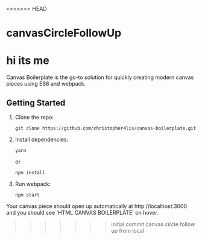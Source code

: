 <<<<<<< HEAD
# canvasCircleFollowUp
hi its me
=======
Canvas Boilerplate is the go-to solution for quickly creating modern canvas pieces using ES6 and webpack.

## Getting Started

1.  Clone the repo:

        git clone https://github.com/christopher4lis/canvas-boilerplate.git

2.  Install dependencies:

        yarn

    or

        npm install

3.  Run webpack:

        npm start

Your canvas piece should open up automatically at http://localhost:3000 and you should see 'HTML CANVAS BOILERPLATE' on hover.
>>>>>>> initial commit canvas circle follow up from local
